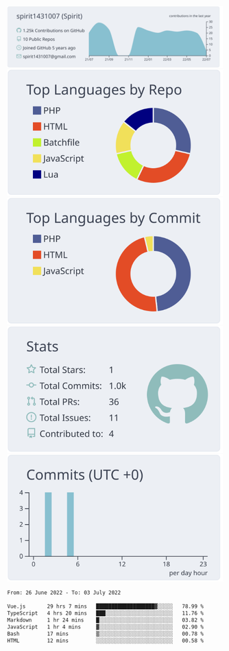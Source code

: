 [![](https://raw.githubusercontent.com/spirit1431007/spirit1431007/master/profile-summary-card-output/nord_bright/0-profile-details.svg)](https://git.io/spiritx)
[![](https://raw.githubusercontent.com/spirit1431007/spirit1431007/master/profile-summary-card-output/nord_bright/1-repos-per-language.svg)](https://git.io/spiritx) [![](https://raw.githubusercontent.com/spirit1431007/spirit1431007/master/profile-summary-card-output/nord_bright/2-most-commit-language.svg)](https://git.io/spiritx)
[![](https://raw.githubusercontent.com/spirit1431007/spirit1431007/master/profile-summary-card-output/nord_bright/3-stats.svg)](https://git.io/spiritx) [![](https://raw.githubusercontent.com/spirit1431007/spirit1431007/master/profile-summary-card-output/nord_bright/4-productive-time.svg)](https://git.io/spiritx)

<!--START_SECTION:waka-->

```text
From: 26 June 2022 - To: 03 July 2022

Vue.js       29 hrs 7 mins   ███████████████████▓░░░░░   78.99 %
TypeScript   4 hrs 20 mins   ███░░░░░░░░░░░░░░░░░░░░░░   11.76 %
Markdown     1 hr 24 mins    █░░░░░░░░░░░░░░░░░░░░░░░░   03.82 %
JavaScript   1 hr 4 mins     ▓░░░░░░░░░░░░░░░░░░░░░░░░   02.90 %
Bash         17 mins         ▒░░░░░░░░░░░░░░░░░░░░░░░░   00.78 %
HTML         12 mins         ░░░░░░░░░░░░░░░░░░░░░░░░░   00.58 %
```

<!--END_SECTION:waka-->
